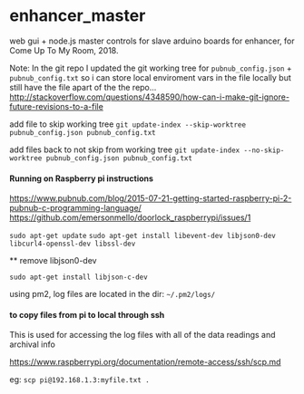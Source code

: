 # enhancer_master
web gui + node.js master controls for slave arduino boards for enhancer, for Come Up To My Room, 2018.

Note: 
In the git repo I updated the git working tree for `pubnub_config.json` + `pubnub_config.txt`  so i can store local enviroment vars in the file locally but still have the file apart of the the repo... http://stackoverflow.com/questions/4348590/how-can-i-make-git-ignore-future-revisions-to-a-file 

add file to skip working tree
`git update-index --skip-worktree pubnub_config.json pubnub_config.txt`

add files back to not skip from working tree
`git update-index --no-skip-worktree pubnub_config.json pubnub_config.txt`

#### Running on Raspberry pi instructions

https://www.pubnub.com/blog/2015-07-21-getting-started-raspberry-pi-2-pubnub-c-programming-language/
https://github.com/emersonmello/doorlock_raspberrypi/issues/1

`sudo apt-get update`
`sudo apt-get install libevent-dev libjson0-dev libcurl4-openssl-dev libssl-dev`

** remove libjson0-dev

`sudo apt-get install libjson-c-dev`


using pm2, log files are located in the dir: `~/.pm2/logs/`

#### to copy files from pi to local through ssh

This is used for accessing the log files with all of the data readings and archival info

https://www.raspberrypi.org/documentation/remote-access/ssh/scp.md

eg: `scp pi@192.168.1.3:myfile.txt .`

